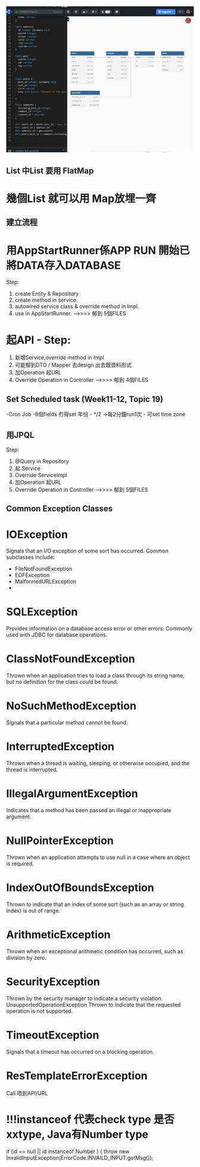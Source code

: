 #
![alt text](image.png)

## List 中List 要用 FlatMap
# 幾個List 就可以用 Map放埋一齊

## 建立流程
# 用AppStartRunner係APP RUN 開始已將DATA存入DATABASE
Step: 
1. create Entity & Repository
2. create method in service.
3. autowired service class & override method in Impl.
4. use in AppStartRunner.
-->>>>  郁到 5個FILES

# 起API - Step:
1. 新增Service,override method in Impl
2. 可能郁到DTO / Mapper 去design 出去既資料形式
3. 加Operation 起URL
4. Override Operation in Controller
-->>>>  郁到 4個FILES


## Set Scheduled task (Week11-12, Topic 19)
-Cron Job
    -6個fields 冇得set 年份
    - */2  ->每2分鐘run1次
    - 可set time zone

## 用JPQL
Step:
1. @Query in Repository
2. 起 Service
3. Override ServiceImpl
4. 加Operation 起URL
5. Override Operation in Controller
   -->>>>  郁到 5個FILES

## Common Exception Classes
# IOException
Signals that an I/O exception of some sort has occurred.
Common subclasses include:
- FileNotFoundException
- EOFException
- MalformedURLException
- 
# SQLException
Provides information on a database access error or other errors.
Commonly used with JDBC for database operations.

# ClassNotFoundException
Thrown when an application tries to load a class through its string name, but no definition for the class could be found.

# NoSuchMethodException
Signals that a particular method cannot be found.

# InterruptedException
Thrown when a thread is waiting, sleeping, or otherwise occupied, and the thread is interrupted.

# IllegalArgumentException
Indicates that a method has been passed an illegal or inappropriate argument.

# NullPointerException
Thrown when an application attempts to use null in a case where an object is required.

# IndexOutOfBoundsException
Thrown to indicate that an index of some sort (such as an array or string index) is out of range.

# ArithmeticException
Thrown when an exceptional arithmetic condition has occurred, such as division by zero.

# SecurityException
Thrown by the security manager to indicate a security violation.
UnsupportedOperationException
Thrown to indicate that the requested operation is not supported.

# TimeoutException
Signals that a timeout has occurred on a blocking operation.

# ResTemplateErrorException
Call 唔到API/URL

# !!!instanceof 代表check type 是否xxtype, Java有Number type
if (id == null || id instanceof Number ) {
 throw new InvalidInputException(ErrorCode.INVAILD_INPUT.getMsg());
  